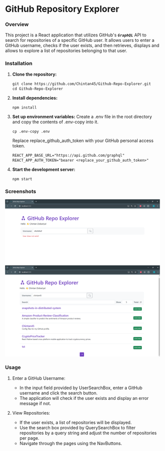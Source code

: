 # GitHub Repository Explorer

### Overview

This project is a React application that utilizes GitHub's ***`GraphQL`*** API to search for repositories of a specific GitHub user. It allows users to enter a GitHub username, checks if the user exists, and then retrieves, displays and allows to explore a list of repositories belonging to that user.


### Installation

1. **Clone the repository:**
    ```
    git clone https://github.com/Chintan45/Github-Repo-Explorer.git
    cd Github-Repo-Explorer
    ```

2. **Install dependencies:**
    ```
    npm install
    ```

3. **Set up environment variables:**
    Create a .env file in the root directory and copy the contents of .env-copy into it.
    ```
    cp .env-copy .env
    ```
    Replace replace_github_auth_token with your GitHub personal access token.
    ```
    REACT_APP_BASE_URL="https://api.github.com/graphql"
    REACT_APP_AUTH_TOKEN="bearer <replace_your_github_auth_token>"
    ```

4. **Start the development server:**
    ```
    npm start
    ```

### Screenshots
<div style="text-align:center;">
    <img src="image-1.png"
    width="800px" 
    alt="workflow">
</div>
<div style="text-align:center;">
    <img src="image-2.png"
    width="800px" 
    alt="workflow">
</div>

### Usage
1. Enter a GitHub Username:
    - In the input field provided by UserSearchBox, enter a GitHub username and click the search button.
    - The application will check if the user exists and display an error message if not.

2. View Repositories:
    - If the user exists, a list of repositories will be displayed.
    - Use the search box provided by QuerySearchBox to filter repositories by a query string and adjust the number of repositories per page.
    - Navigate through the pages using the NavButtons.
